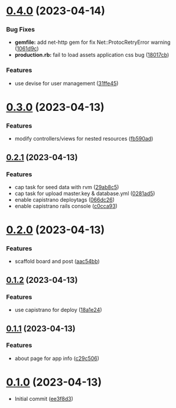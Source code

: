 # [0.4.0](https://github.com/alexcode-cc/Rails501/compare/0.3.0...0.4.0) (2023-04-14)


### Bug Fixes

* **gemfile:** add net-http gem for fix Net::ProtocRetryError warning ([1061d9c](https://github.com/alexcode-cc/Rails501/commit/1061d9cf9b30bb97c89abfd5275db05ce7d71b02))
* **production.rb:** fail to load assets application css bug ([18017cb](https://github.com/alexcode-cc/Rails501/commit/18017cb330fcd954eaa68613768fc4ee77390be5))


### Features

* use devise for user management ([31ffe45](https://github.com/alexcode-cc/Rails501/commit/31ffe4537d4700b7db02b69af4096d76d5822c88))



# [0.3.0](https://github.com/alexcode-cc/Rails501/compare/0.2.1...0.3.0) (2023-04-13)


### Features

* modify controllers/views for nested resources ([fb590ad](https://github.com/alexcode-cc/Rails501/commit/fb590ade11df56b14f18c100d2b6153541db3ea0))



## [0.2.1](https://github.com/alexcode-cc/Rails501/compare/0.2.0...0.2.1) (2023-04-13)


### Features

* cap task for seed data with rvm ([29ab8c5](https://github.com/alexcode-cc/Rails501/commit/29ab8c5caa625d156387d9a2fb636a99e88cfbfb))
* cap task for upload master.key & database.yml ([0281ad5](https://github.com/alexcode-cc/Rails501/commit/0281ad58e2f8592f036bb38620cae1f27eb60a9d))
* enable capistrano deploytags ([066dc26](https://github.com/alexcode-cc/Rails501/commit/066dc268d5e870bdf229f49f733db0d0b24c4269))
* enable capistrano rails console ([c0cca93](https://github.com/alexcode-cc/Rails501/commit/c0cca9335a453b2426b60e4dc96b8f81b427b69e))



# [0.2.0](https://github.com/alexcode-cc/Rails501/compare/0.1.2...0.2.0) (2023-04-13)


### Features

* scaffold board and post ([aac54bb](https://github.com/alexcode-cc/Rails501/commit/aac54bb24ca4da22580d083e29703be42e734bba))



## [0.1.2](https://github.com/alexcode-cc/Rails501/compare/0.1.1...0.1.2) (2023-04-13)


### Features

* use capistrano for deploy ([18a1e24](https://github.com/alexcode-cc/Rails501/commit/18a1e24f8a1600760bd1bccce77dd096718cc5ef))



## [0.1.1](https://github.com/alexcode-cc/Rails501/compare/0.1.0...0.1.1) (2023-04-13)


### Features

* about page for app info ([c29c506](https://github.com/alexcode-cc/Rails501/commit/c29c50676a6ef416936d435b17ec350771611c51))



# [0.1.0](https://github.com/alexcode-cc/Rails501/tree/0.1.0) (2023-04-13)

* Initial commit ([ee3f8d3](https://github.com/alexcode-cc/Rails501/commit/ee3f8d3))



